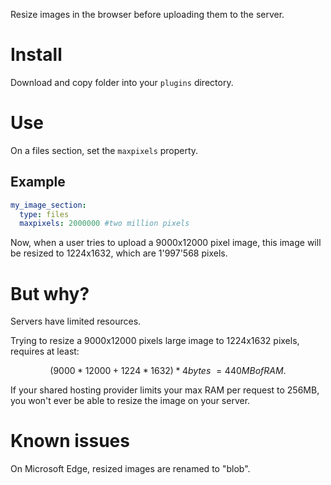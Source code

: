 Resize images in the browser before uploading them to the server. 

# Install
Download and copy folder into your `plugins` directory.

# Use
On a files section, set the `maxpixels` property. 

## Example

```yaml
my_image_section:
  type: files
  maxpixels: 2000000 #two million pixels
```

Now, when a user tries to upload a 9000x12000 pixel image, this image will be resized to 1224x1632, which are 1'997'568 pixels. 

# But why? 

Servers have limited resources.

Trying to resize a 9000x12000 pixels large image to 1224x1632 pixels, requires at least:
```math
(9000 * 12000 + 1224 * 1632) * 4bytes ~= 440MB of RAM.
```

If your shared hosting provider limits your max RAM per request to 256MB, you won't ever be able to resize the image on your server. 

# Known issues
On Microsoft Edge, resized images are renamed to "blob". 
